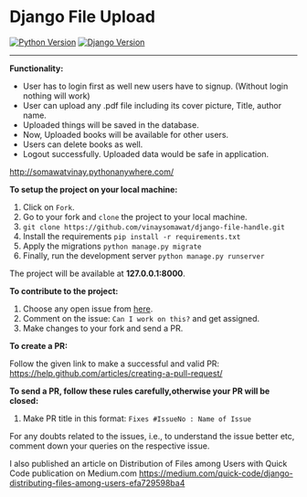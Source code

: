 # Django File Upload

[![Python Version](https://img.shields.io/badge/python-3.7-brightgreen.svg)](https://python.org)
[![Django Version](https://img.shields.io/badge/django-2.1-brightgreen.svg)](https://djangoproject.com)

-----------------------------------------------------------------------------------------------------------------
**Functionality:**
* User has to login first as well new users have to signup. (Without login nothing will work)
* User can upload any .pdf file including its cover picture, Title, author name.
* Uploaded things will be saved in the database.
* Now, Uploaded books will be available for other users.
* Users can delete books as well.
* Logout successfully. Uploaded data would be safe in application.

http://somawatvinay.pythonanywhere.com/

**To setup the project on your local machine:**

1. Click on `Fork`.
2. Go to your fork and `clone` the project to your local machine.
3. `git clone https://github.com/vinaysomawat/django-file-handle.git`
4. Install the requirements `pip install -r requirements.txt`
5. Apply the migrations `python manage.py migrate`
6. Finally, run the development server `python manage.py runserver`

The project will be available at **127.0.0.1:8000**.


**To contribute to the project:**

1. Choose any open issue from [here](https://github.com/vinaysomawat/django-file-handle/issues). 
2. Comment on the issue: `Can I work on this?` and get assigned.
3. Make changes to your fork and send a PR.

**To create a PR:**

Follow the given link to make a successful and valid PR: https://help.github.com/articles/creating-a-pull-request/

**To send a PR, follow these rules carefully,**otherwise your PR will be closed**:**

1. Make PR title in this format: `Fixes #IssueNo : Name of Issue`

For any doubts related to the issues, i.e., to understand the issue better etc, comment down your queries on the respective issue.


I also published an article on Distribution of Files among Users with Quick Code publication on Medium.com 
https://medium.com/quick-code/django-distributing-files-among-users-efa729598ba4

